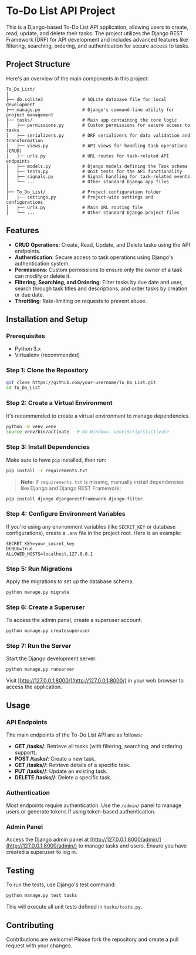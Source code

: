 
# To-Do List API Project

This is a Django-based To-Do List API application, allowing users to create, read, update, and delete their tasks. The project utilizes the Django REST Framework (DRF) for API development and includes advanced features like filtering, searching, ordering, and authentication for secure access to tasks.

## **Project Structure**

Here's an overview of the main components in this project:

```
To_Do_List/
│
├── db.sqlite3               # SQLite database file for local development
├── manage.py                # Django's command-line utility for project management
├── tasks/                   # Main app containing the core logic
│   ├── permissions.py       # Custom permissions for secure access to tasks
│   ├── serializers.py       # DRF serializers for data validation and transformation
│   ├── views.py             # API views for handling task operations (CRUD)
│   ├── urls.py              # URL routes for task-related API endpoints
│   ├── models.py            # Django models defining the Task schema
│   ├── tests.py             # Unit tests for the API functionality
│   ├── signals.py           # Signal handling for task-related events
│   └── ...                  # Other standard Django app files
│
├── To_Do_List/              # Project configuration folder
│   ├── settings.py          # Project-wide settings and configurations
│   ├── urls.py              # Main URL routing file
│   └── ...                  # Other standard Django project files
```

## **Features**

- **CRUD Operations**: Create, Read, Update, and Delete tasks using the API endpoints.
- **Authentication**: Secure access to task operations using Django's authentication system.
- **Permissions**: Custom permissions to ensure only the owner of a task can modify or delete it.
- **Filtering, Searching, and Ordering**: Filter tasks by due date and user, search through task titles and descriptions, and order tasks by creation or due date.
- **Throttling**: Rate-limiting on requests to prevent abuse.

## **Installation and Setup**

### **Prerequisites**

- Python 3.x
- Virtualenv (recommended)

### **Step 1: Clone the Repository**

```bash
git clone https://github.com/your-username/To_Do_List.git
cd To_Do_List
```

### **Step 2: Create a Virtual Environment**

It's recommended to create a virtual environment to manage dependencies.

```bash
python -m venv venv
source venv/bin/activate   # On Windows: venv\Scripts\activate
```

### **Step 3: Install Dependencies**

Make sure to have `pip` installed, then run:

```bash
pip install -r requirements.txt
```

> **Note**: If `requirements.txt` is missing, manually install dependencies like Django and Django REST Framework:
```bash
pip install django djangorestframework django-filter
```

### **Step 4: Configure Environment Variables**

If you're using any environment variables (like `SECRET_KEY` or database configurations), create a `.env` file in the project root. Here is an example:

```
SECRET_KEY=your_secret_key
DEBUG=True
ALLOWED_HOSTS=localhost,127.0.0.1
```

### **Step 5: Run Migrations**

Apply the migrations to set up the database schema.

```bash
python manage.py migrate
```

### **Step 6: Create a Superuser**

To access the admin panel, create a superuser account:

```bash
python manage.py createsuperuser
```

### **Step 7: Run the Server**

Start the Django development server:

```bash
python manage.py runserver
```

Visit [http://127.0.0.1:8000/](http://127.0.0.1:8000/) in your web browser to access the application.

## **Usage**

### **API Endpoints**

The main endpoints of the To-Do List API are as follows:

- **GET /tasks/**: Retrieve all tasks (with filtering, searching, and ordering support).
- **POST /tasks/**: Create a new task.
- **GET /tasks/<id>/**: Retrieve details of a specific task.
- **PUT /tasks/<id>/**: Update an existing task.
- **DELETE /tasks/<id>/**: Delete a specific task.

### **Authentication**

Most endpoints require authentication. Use the `/admin/` panel to manage users or generate tokens if using token-based authentication.

### **Admin Panel**

Access the Django admin panel at [http://127.0.0.1:8000/admin/](http://127.0.0.1:8000/admin/) to manage tasks and users. Ensure you have created a superuser to log in.

## **Testing**

To run the tests, use Django's test command:

```bash
python manage.py test tasks
```

This will execute all unit tests defined in `tasks/tests.py`.

## **Contributing**

Contributions are welcome! Please fork the repository and create a pull request with your changes.
